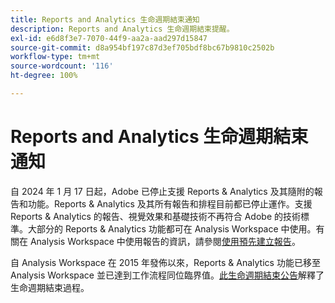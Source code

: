 ```yaml
---
title: Reports and Analytics 生命週期結束通知
description: Reports and Analytics 生命週期結束提醒。
exl-id: e6d8f3e7-7070-44f9-aa2a-aad297d15847
source-git-commit: d8a954bf197c87d3ef705bdf8bc67b9810c2502b
workflow-type: tm+mt
source-wordcount: '116'
ht-degree: 100%

---
```


# Reports and Analytics 生命週期結束通知

自 2024 年 1 月 17 日起，Adobe 已停止支援 Reports &amp; Analytics 及其隨附的報告和功能。Reports &amp; Analytics 及其所有報告和排程目前都已停止運作。支援 Reports &amp; Analytics 的報告、視覺效果和基礎技術不再符合 Adobe 的技術標準。大部分的 Reports &amp; Analytics 功能都可在 Analysis Workspace 中使用。有關在 Analysis Workspace 中使用報告的資訊，請參閱[使用預先建立報告](https://experienceleague.adobe.com/docs/analytics/analyze/analysis-workspace/reports/use-reports.html?lang=zh-Hant)。

自 Analysis Workspace 在 2015 年發佈以來，Reports &amp; Analytics 功能已移至 Analysis Workspace 並已達到工作流程同位臨界值。[此生命週期結束公告](https://new.express.adobe.com/webpage/WFCyq7w8kijmB?)解釋了生命週期結束過程。
